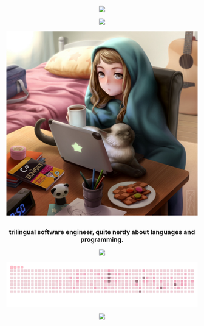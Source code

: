 <p align="center">
  <img src="https://capsule-render.vercel.app/api?text=ʕノ•ᴥ•ʔノ&animation=fadeIn&type=waving&color=gradient&height=100"/>
</p>

<p align="center">
  <a href="https://github.com/miki-reynolds"><img src="https://readme-typing-svg.herokuapp.com?font=Noto+Sans+Japanese&size=22&color=FF708E&lines=one+of+my+favorite+quotes+is;%22the+harder+you+work%2C+;the+luckier+you+get%22++-+gary+player&center=true&width=500&height=50"></a>
</p>


<p align="center">
<img alt="Neko" src="img/neko.jpg?raw=true"/>
</p>


##
<h3 align="center">
	trilingual software engineer, quite nerdy about languages and programming.
</h3>
<p align="center"> 
 <a href="https://skillicons.dev">
    <img src="https://skillicons.dev/icons?i=aws,kubernetes,docker,azure,elasticsearch,jenkins,kafka,go,java,spring,js,nodejs,ts,npm,py,mysql,bash,c,linux,git,bash,vim,github" />
  </a>
</p>
<p align="center">
 <img src="https://github.com/miki-reynolds/miki-reynolds/blob/output/pinku.gif" alt="snake">
</p>

<p align="center">
  <img src="https://capsule-render.vercel.app/api?type=waving&color=gradient&height=100&section=footer"/>
</p>
